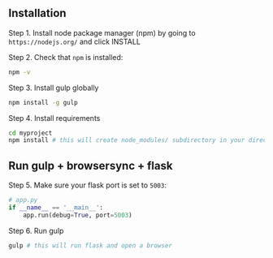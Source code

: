 Installation
---------

Step 1. Install node package manager (npm) by going to `https://nodejs.org/` and click INSTALL

Step 2. Check that `npm` is installed:

```bash
npm -v
```

Step 3. Install gulp globally

```bash
npm install -g gulp

```

Step 4. Install requirements

```bash
cd myproject
npm install # this will create node_modules/ subdirectory in your directory
```

Run gulp + browsersync + flask
------------------------------
Step 5. Make sure your flask port is set to `5003`:
```python
# app.py
if __name__ == '__main__':
    app.run(debug=True, port=5003)
```

Step 6. Run gulp
```bash
gulp # this will run flask and open a browser
```
